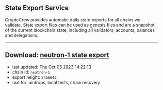 ## State Export Service
CryptoCrew provides automatic daily state exports for all chains we validate. State export files can be used as genesis files and are a snapshot of the current blockchain state, including all validators, accounts, balances and delegations.

---
**Download: [neutron-1 state export](https://dl.ccvalidators.com/SERVICE/neutron/neutron-1_export_3456643.json)**
---

- last updated: Thu Oct 05 2023 14:22:13
- chain id: `neutron-1`
- export height: `3456643`
- use for: airdrops, local tests, chain recovery
